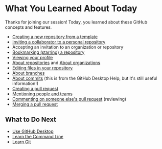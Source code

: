 # What You Learned About Today

Thanks for joining our session! Today, you learned about these GitHub concepts and features.

- [Creating a new repository from a template](https://help.github.com/en/articles/creating-a-repository-from-a-template)
- [Inviting a collaborator to a personal repository](https://help.github.com/en/articles/inviting-collaborators-to-a-personal-repository)
- Accepting an invitation to an organization or repository
- [Bookmarking (starring) a repository](https://help.github.com/en/articles/about-stars)
- [Viewing your profile](https://help.github.com/en/articles/about-your-profile)
- [About repositories](https://help.github.com/en/articles/about-repositories) and [About organizations](https://help.github.com/en/articles/about-organizations)
- [Editing files in your repository](https://help.github.com/en/articles/editing-files-in-your-repository)
- [About branches](https://help.github.com/en/articles/about-branches)
- [About commits](https://help.github.com/en/desktop/contributing-to-projects/committing-and-reviewing-changes-to-your-project#about-commits) (this is from the GitHub Desktop Help, but it's still useful information!)
- [Creating a pull request](https://help.github.com/en/articles/creating-a-pull-request)
- [Mentioning people and teams](https://help.github.com/en/articles/basic-writing-and-formatting-syntax#mentioning-people-and-teams)
- [Commenting on someone else's pull request](https://help.github.com/en/articles/commenting-on-a-pull-request) (reviewing)
- [Merging a pull request](https://help.github.com/en/articles/merging-a-pull-request)

## What to Do Next

- [Use GitHub Desktop](https://help.github.com/en/desktop)
- [Learn the Command Line](https://www.codecademy.com/learn/learn-the-command-line)
- [Learn Git](https://www.codecademy.com/learn/learn-git)
